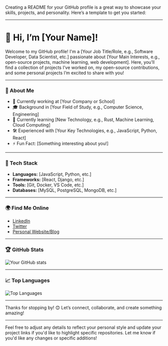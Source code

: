 Creating a README for your GitHub profile is a great way to showcase your skills, projects, and personality. Here’s a template to get you started:

---

# 👋 Hi, I’m [Your Name]!

Welcome to my GitHub profile! I'm a [Your Job Title/Role, e.g., Software Developer, Data Scientist, etc.] passionate about [Your Main Interests, e.g., open-source projects, machine learning, web development]. Here, you’ll find a collection of projects I've worked on, my open-source contributions, and some personal projects I’m excited to share with you!

---

### 🚀 About Me
- 💼 Currently working at [Your Company or School]
- 🎓 Background in [Your Field of Study, e.g., Computer Science, Engineering]
- 🌱 Currently learning [New Technology, e.g., Rust, Machine Learning, Cloud Computing]
- 🛠️ Experienced with [Your Key Technologies, e.g., JavaScript, Python, React]
- ⚡ Fun Fact: [Something interesting about you!]

---

### 🧰 Tech Stack
- **Languages:** [JavaScript, Python, etc.]
- **Frameworks:** [React, Django, etc.]
- **Tools:** [Git, Docker, VS Code, etc.]
- **Databases:** [MySQL, PostgreSQL, MongoDB, etc.]

---

### 🌍 Find Me Online
- [LinkedIn](https://www.linkedin.com/in/your-profile)
- [Twitter](https://twitter.com/your-profile)
- [Personal Website/Blog](https://yourwebsite.com)

---

### 🏆 GitHub Stats
![Your GitHub stats](https://github-readme-stats.vercel.app/api?username=Shanuz12&show_icons=true&theme=radical)

---

### 📈 Top Languages
![Top Languages](https://github-readme-stats.vercel.app/api/top-langs/?username=Shanuz12&layout=compact&theme=radical)

---

Thanks for stopping by! 😊 Let’s connect, collaborate, and create something amazing!

---

Feel free to adjust any details to reflect your personal style and update your project links if you'd like to highlight specific repositories. Let me know if you'd like any changes or specific additions!
